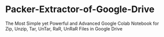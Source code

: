 # Packer-Extractor-of-Google-Drive
The Most Simple yet Powerful and Advanced  Google Colab Notebook for  Zip, Unzip, Tar, UnTar, RaR, UnRaR Files in Google Drive
